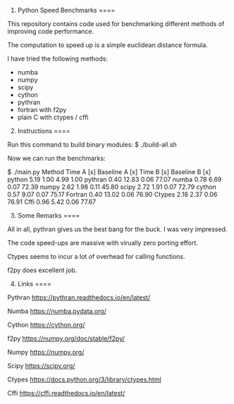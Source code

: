 1. Python Speed Benchmarks
====

This repository contains code used for benchmarking different methods
of improving code performance.

The computation to speed up is a simple euclidean distance formula.

I have tried the following methods:

* numba
* numpy
* scipy
* cython
* pythran
* fortran with f2py
* plain C with ctypes / cffi

2. Instructions
====

Run this command to build binary modules:
$ ./build-all.sh

Now we can run the benchmarks:

$ ./main.py 
Method               Time A [s]  Baseline A [x]      Time B [s]  Baseline B [x]
python                     5.19            1.00            4.99            1.00
pythran                    0.40           12.83            0.06           77.07
numba                      0.78            6.69            0.07           72.39
numpy                      2.62            1.98            0.11           45.80
scipy                      2.72            1.91            0.07           72.79
cython                     0.57            9.07            0.07           75.17
Fortran                    0.40           13.02            0.06           76.90
Ctypes                     2.18            2.37            0.06           76.91
Cffi                       0.96            5.42            0.06           77.67

3. Some Remarks
====

All in all, pythran gives us the best bang for the buck. I was very impressed.

The code speed-ups are massive with virually zero porting effort.

Ctypes seems to incur a lot of overhead for calling functions.

f2py does excellent job.

4. Links
====

Pythran
https://pythran.readthedocs.io/en/latest/

Numba
https://numba.pydata.org/

Cython
https://cython.org/

f2py
https://numpy.org/doc/stable/f2py/

Numpy
https://numpy.org/

Scipy
https://scipy.org/

Ctypes
https://docs.python.org/3/library/ctypes.html

Cffi
https://cffi.readthedocs.io/en/latest/

